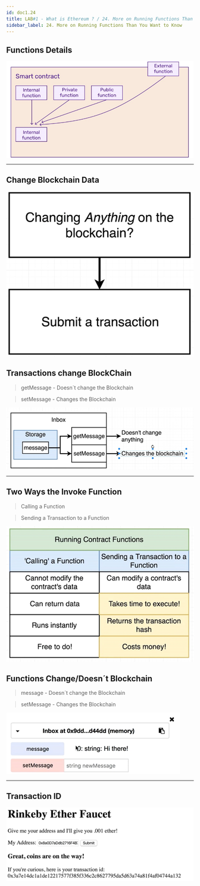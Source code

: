 ```yaml
---
id: doc1.24
title: LAB#1 - What is Ethereum ? / 24. More on Running Functions Than You Want to Know
sidebar_label: 24. More on Running Functions Than You Want to Know
---
```


## Functions Details


![alt text](.\assets\Imagem24_1.jpg)

---
## Change Blockchain Data

![alt text](.\assets\Imagem24_2.jpg)



## Transactions change BlockChain

> getMessage - Doesn´t change the Blockchain

> setMessage - Changes the Blockchain

![alt text](.\assets\Imagem24_3.jpg)



---
## Two Ways the Invoke Function

> Calling a Function

> Sending a Transaction to a Function


![alt text](.\assets\Imagem24_4.jpg)


## Functions Change/Doesn´t  Blockchain

> message - Doesn´t change the Blockchain

> setMessage - Changes the Blockchain

![alt text](.\assets\Imagem24_5.jpg)


---

## Transaction ID

![alt text](.\assets\Imagem24_6.jpg)


